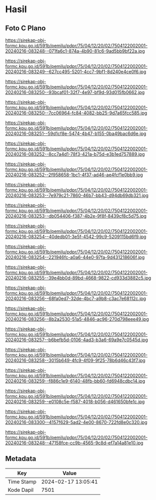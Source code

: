 # Hasil

## Foto C Plano

https://sirekap-obj-formc.kpu.go.id/591b/pemilu/pdpr/75/04/12/20/02/7504122002001-20240216-083248--071fa6c1-874a-4b90-81c6-9ad5bb9bf22a.jpg

https://sirekap-obj-formc.kpu.go.id/591b/pemilu/pdpr/75/04/12/20/02/7504122002001-20240216-083249--627cc495-5201-4cc7-9bf1-8d240e4ce0f6.jpg

https://sirekap-obj-formc.kpu.go.id/591b/pemilu/pdpr/75/04/12/20/02/7504122002001-20240216-083250--93bcaf01-32f7-4e97-bf9d-93d015fb0662.jpg

https://sirekap-obj-formc.kpu.go.id/591b/pemilu/pdpr/75/04/12/20/02/7504122002001-20240216-083250--7cc06964-fc84-4082-bb25-9d7a65fcc585.jpg

https://sirekap-obj-formc.kpu.go.id/591b/pemilu/pdpr/75/04/12/20/02/7504122002001-20240216-083251--59d1cf8e-5474-4b47-b155-0ba49bac6d6e.jpg

https://sirekap-obj-formc.kpu.go.id/591b/pemilu/pdpr/75/04/12/20/02/7504122002001-20240216-083252--8cc7a4d1-78f3-421a-b75d-e3b1ed757889.jpg

https://sirekap-obj-formc.kpu.go.id/591b/pemilu/pdpr/75/04/12/20/02/7504122002001-20240216-083252--2f958658-1bc1-4f37-ad46-ae4fcf1e0bb9.jpg

https://sirekap-obj-formc.kpu.go.id/591b/pemilu/pdpr/75/04/12/20/02/7504122002001-20240216-083253--7e979c21-7860-46b7-bb43-d94db69db321.jpg

https://sirekap-obj-formc.kpu.go.id/591b/pemilu/pdpr/75/04/12/20/02/7504122002001-20240216-083253--db054406-f387-4b2e-9f8f-8439cf8c5d75.jpg

https://sirekap-obj-formc.kpu.go.id/591b/pemilu/pdpr/75/04/12/20/02/7504122002001-20240216-083254--40dedb01-3e5f-4542-99c9-5209115bd6f9.jpg

https://sirekap-obj-formc.kpu.go.id/591b/pemilu/pdpr/75/04/12/20/02/7504122002001-20240216-083254--221946fc-a0a6-44e0-97fa-9d431218606f.jpg

https://sirekap-obj-formc.kpu.go.id/591b/pemilu/pdpr/75/04/12/20/02/7504122002001-20240216-083255--39e4bb0d-89bd-4668-9822-cd933d3882c5.jpg

https://sirekap-obj-formc.kpu.go.id/591b/pemilu/pdpr/75/04/12/20/02/7504122002001-20240216-083256--68fa0ed7-32de-4bc7-a9b8-c3ac7e68112c.jpg

https://sirekap-obj-formc.kpu.go.id/591b/pemilu/pdpr/75/04/12/20/02/7504122002001-20240216-083256--8b2a2530-51a5-4846-ac96-270d798eee49.jpg

https://sirekap-obj-formc.kpu.go.id/591b/pemilu/pdpr/75/04/12/20/02/7504122002001-20240216-083257--b6befb5d-0106-4ad3-b3a6-69a9e7c0545d.jpg

https://sirekap-obj-formc.kpu.go.id/591b/pemilu/pdpr/75/04/12/20/02/7504122002001-20240216-083258--3015b649-4fc9-4f09-9f25-78b6d46c43f7.jpg

https://sirekap-obj-formc.kpu.go.id/591b/pemilu/pdpr/75/04/12/20/02/7504122002001-20240216-083259--f886c1e9-6140-48fb-bb60-fd6948cdbc14.jpg

https://sirekap-obj-formc.kpu.go.id/591b/pemilu/pdpr/75/04/12/20/02/7504122002001-20240216-083259--e0108c5e-f587-4018-b056-d461650bfe1c.jpg

https://sirekap-obj-formc.kpu.go.id/591b/pemilu/pdpr/75/04/12/20/02/7504122002001-20240216-083300--4157f629-5ad2-4e00-8670-722fd8e0c320.jpg

https://sirekap-obj-formc.kpu.go.id/591b/pemilu/pdpr/75/04/12/20/02/7504122002001-20240216-083248--47158fce-cc9b-4565-9c8d-ef7a14a81e10.jpg


## Metadata

| Key        | Value               |
| ---------- | ------------------- |
| Time Stamp | 2024-02-17 13:05:41 |
| Kode Dapil | 7501                |



